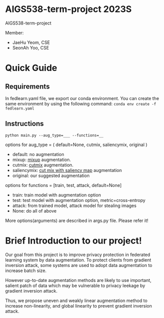 # AIGS538-term-project 2023S
AIGS538-term-project

Member:
 - JaeHu Yeom, CSE
 - SeonAh Yoo, CSE

# Quick Guide
## Requirements
In fedlearn.yaml file, we export our conda environment. You can create the same environment by using the following command: `conda env create -f fedlearn.yaml`

## Instructions
`python main.py --aug_type=___ --functions=__`

options for aug_type = ( default=None, cutmix, saliencymix, original )

* default: no augmentation
* mixup: [mixup](https://arxiv.org/abs/1710.09412) augmentation.
* cutmix: [cutmix](https://arxiv.org/abs/1905.04899) augmentation. 
* saliencymix: [cut mix with saliency map](https://arxiv.org/abs/2006.01791) augmentation
* original: our suggested augmentation

options for functions = [train, test, attack, default=None]

* train: train model with augmentation option
* test: test model with augmentation option, metric=cross-entropy
* attack: from trained model, attack model for stealing images
* None: do all of above

More options(arguments) are described in args.py file. Please refer it!


# Brief Introduction to our project!

Our goal from this project is to improve privacy protection in federated learning system by data augmentation. To protect clients from gradient inversion attack, some systems are used to adopt data augmentation to increase batch size. 

However up-to-date augmentation methods are likely to use important, salient patch of data which may be vulnerable to privacy leekage by gradient inversion attack.

Thus, we propose uneven and weakly linear augmentation method to increase non-linearity, and global linearity to prevent gradient inversion attack.